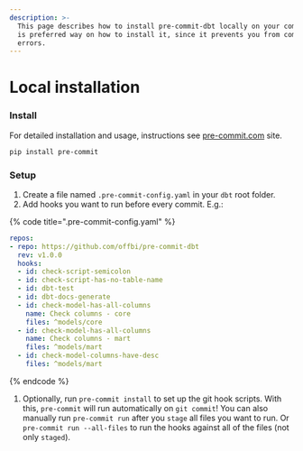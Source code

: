 ```yaml
---
description: >-
  This page describes how to install pre-commit-dbt locally on your computer. It
  is preferred way on how to install it, since it prevents you from committing
  errors.
---
```


# Local installation

### Install

For detailed installation and usage, instructions see [pre-commit.com](https://pre-commit.com/) site.

```bash
pip install pre-commit
```

### Setup

1. Create a file named `.pre-commit-config.yaml` in your `dbt` root folder.
2. Add hooks you want to run before every commit. E.g.:

{% code title=".pre-commit-config.yaml" %}
```yaml
repos:
- repo: https://github.com/offbi/pre-commit-dbt
  rev: v1.0.0
  hooks:
  - id: check-script-semicolon
  - id: check-script-has-no-table-name
  - id: dbt-test
  - id: dbt-docs-generate
  - id: check-model-has-all-columns
    name: Check columns - core
    files: ^models/core
  - id: check-model-has-all-columns
    name: Check columns - mart
    files: ^models/mart
  - id: check-model-columns-have-desc
    files: ^models/mart
```
{% endcode %}

1. Optionally, run `pre-commit install` to set up the git hook scripts. With this, `pre-commit` will run automatically on `git commit`! You can also manually run `pre-commit run` after you `stage` all files you want to run. Or `pre-commit run --all-files` to run the hooks against all of the files \(not only `staged`\).

